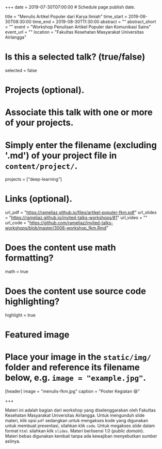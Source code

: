 +++
date = 2019-07-30T07:00:00  # Schedule page publish date.

title = "Menulis Artikel Populer dari Karya Ilmiah"
time_start = 2019-08-30T08:30:00
time_end = 2019-08-30T11:30:00
abstract = ""
abstract_short = ""
event = "Workshop Penulisan Artikel Populer dan Komunikasi Sains"
event_url = ""
location = "Fakultas Kesehatan Masyarakat Universitas Airlangga"

# Is this a selected talk? (true/false)
selected = false

# Projects (optional).
#   Associate this talk with one or more of your projects.
#   Simply enter the filename (excluding '.md') of your project file in `content/project/`.
projects = ["deep-learning"]

# Links (optional).
url_pdf = "https://rameliaz.github.io/files/artikel-populer-fkm.pdf"
url_slides = "https://rameliaz.github.io/invited-talks-workshops/#1"
url_video = ""
url_code = "https://github.com/rameliaz/invited-talks-workshops/blob/master/3008-workshop_fkm.Rmd"

# Does the content use math formatting?
math = true

# Does the content use source code highlighting?
highlight = true

# Featured image
# Place your image in the `static/img/` folder and reference its filename below, e.g. `image = "example.jpg"`.
[header]
image = "menulis-fkm.jpg"
caption = "Poster Kegiatan :smile:"

+++

Materi ini adalah bagian dari workshop yang diselenggarakan oleh Fakultas Kesehatan Masyarakat Universitas Airlangga. Untuk mengunduh slide materi, klik opsi `pdf` sedangkan untuk mengakses kode yang digunakan untuk membuat presentasi, silahkan klik `code`. Untuk megakses *slide* dalam format `html` silahkan klik `slides`. Materi berlisensi <i class="fab fa-creative-commons"></i> 1.0 (*public domain*). Materi bebas digunakan kembali tanpa ada kewajiban menyebutkan sumber aslinya.
